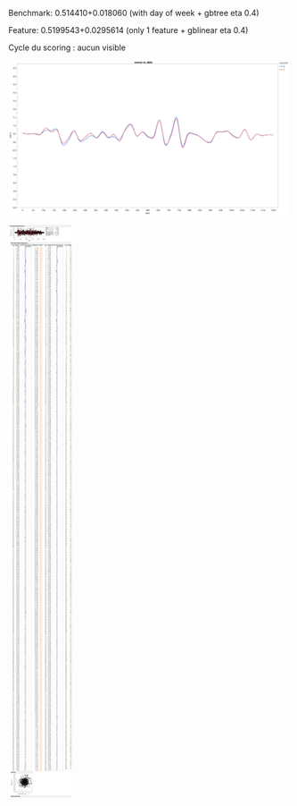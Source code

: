 Benchmark: 0.514410+0.018060 (with day of week + gbtree eta 0.4)

Feature: 0.5199543+0.0295614 (only 1 feature + gblinear eta 0.4)

Cycle du scoring : aucun visible

![Alt text](i40^cimgpsh_orig2.png?raw=true "Optional Title")

![Alt text](IMG_10092016_1951512png.png?raw=true "Optional Title")


